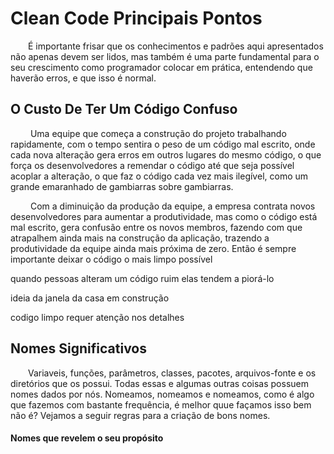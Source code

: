
  

# Clean Code Principais Pontos

  

&ensp;&ensp;&ensp;&ensp;É importante frisar que os conhecimentos e padrões aqui apresentados não apenas devem ser lidos, mas também é uma parte fundamental para o seu crescimento como programador colocar em prática, entendendo que haverão erros, e que isso é normal.

  

## O Custo De Ter Um Código Confuso

  

&ensp;&ensp;&ensp;&ensp; Uma equipe que começa a construção do projeto trabalhando rapidamente, com o tempo sentira o peso de um código mal escrito, onde cada nova alteração gera erros em outros lugares do mesmo código, o que força os desenvolvedores a remendar o código até que seja possível acoplar a alteração, o que faz o código cada vez mais ilegível, como um grande emaranhado de gambiarras sobre gambiarras.

  

&ensp;&ensp;&ensp;&ensp; Com a diminuição da produção da equipe, a empresa contrata novos desenvolvedores para aumentar a produtividade, mas como o código está mal escrito, gera confusão entre os novos membros, fazendo com que atrapalhem ainda mais na construção da aplicação, trazendo a produtividade da equipe ainda mais próxima de zero. Então é sempre importante deixar o código o mais limpo possível 


quando pessoas alteram um código ruim elas tendem a piorá-lo


ideia da janela da casa em construção 

codigo limpo requer atenção nos detalhes



## Nomes Significativos 

&ensp;&ensp;&ensp;&ensp;Variaveis, funções, parâmetros, classes, pacotes, arquivos-fonte e os diretórios que os possui. Todas essas e algumas outras coisas possuem nomes dados por nós. Nomeamos, nomeamos e nomeamos, como é algo que fazemos com bastante frequência, é melhor quue façamos isso bem não é? Vejamos a seguir regras para a criação de bons nomes.  

#### Nomes que revelem o seu propósito

